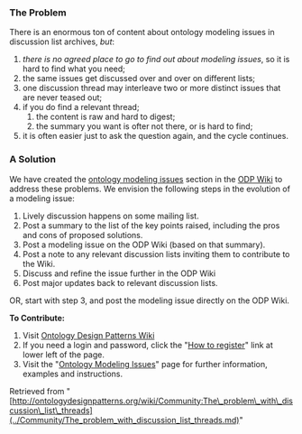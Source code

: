 ###  The Problem


There is an enormous ton of content about ontology modeling issues in discussion list archives, _but_: 



1. _there is no agreed place to go to find out about modeling issues_, so it is hard to find what you need;
2. the same issues get discussed over and over on different lists;
3. one discussion thread may interleave two or more distinct issues that are never teased out;
4. if you do find a relevant thread;
	1. the content is raw and hard to digest;
	2. the summary you want is ofter not there, or is hard to find;
5. it is often easier just to ask the question again, and the cycle continues.


###  A Solution


We have created the [ontology modeling issues](../Community/Main.md "http://ontologydesignpatterns.org/wiki/Community:Main") section in the [ODP Wiki](http://ontologydesignpatterns.org/wiki "http://ontologydesignpatterns.org/wiki") to address these problems. We envision the following steps in the evolution of a modeling issue: 



1. Lively discussion happens on some mailing list.
2. Post a summary to the list of the key points raised, including the pros and cons of proposed solutions.
3. Post a modeling issue on the ODP Wiki (based on that summary).
4. Post a note to any relevant discussion lists inviting them to contribute to the Wiki.
5. Discuss and refine the issue further in the ODP Wiki
6. Post major updates back to relevant discussion lists.


OR, start with step 3, and post the modeling issue directly on the ODP Wiki. 


__To Contribute:__



1. Visit [Ontology Design Patterns Wiki](http://ontologydesignpatterns.org/ "http://ontologydesignpatterns.org/")
2. If you need a login and password, click the "[How to register](../Odp/Register.md "http://ontologydesignpatterns.org/wiki/Odp:Register")" link at lower left of the page.
3. Visit the "[Ontology Modeling Issues](../Community/Main.md "http://ontologydesignpatterns.org/wiki/Community:Main")" page for further information, examples and instructions.




Retrieved from "[http://ontologydesignpatterns.org/wiki/Community:The\_problem\_with\_discussion\_list\_threads](../Community/The_problem_with_discussion_list_threads.md)"